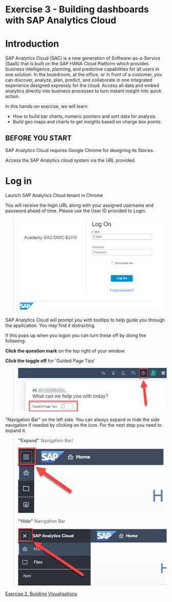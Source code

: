 # Exercise 3 - Building dashboards with SAP Analytics Cloud



# Introduction

SAP Analytics Cloud (SAC) is a new generation of Software-as-a-Service (SaaS) that is built on the SAP HANA Cloud Platform which provides business intelligence, planning, and predictive capabilities for all users in one solution. In the boardroom, at the office, or in front of a customer, you can discover, analyze, plan, predict, and collab­orate in one integrated experience designed expressly for the cloud. Access all data and embed analytics directly into business processes to turn instant insight into quick action.

In this hands-on exercise, we will learn 

- How to build bar charts, numeric pointers and sort data for analysis.
- Build geo maps and charts to get insights based on charge box points.




## BEFORE YOU START

SAP Analytics Cloud requires Google Chrome for designing its Stories. 

Access the SAP Analytics cloud system via the URL provided.





# Log in

Launch SAP Analytics Cloud tenant in Chrome

You will receive the login URL along with your assigned username and password ahead of time. Please use the User ID provided to Login.

>![](Images/1.Introduction_and_Log_in_images/image1.png)<!--- {width="4.875890201224847in" height="3.057638888888889in"} -->

SAP Analytics Cloud will prompt you with tooltips to help guide you through the application. You may find it distracting.

If this pops up when you logon you can turn these off by doing the following:

**Click the question mark** on the top right of your window

**Click the toggle off** for 'Guided Page Tips'

>![](Images/1.Introduction_and_Log_in_images/image2.png)<!--- {width="4.758745625546807in" height="1.408455818022747in"} -->

"Navigation Bar" on the left side. You can always expand or hide the side navigation if needed by clicking on the icon. For the next step you need to expand it.

> **"Expand"** Navigation Bar/

>![](Images/1.Introduction_and_Log_in_images/image3.png)<!--- {width="3.6872003499562553in" height="1.153426290463692in"} -->
>
> **"Hide"** Navigation Bar
>
>![](Images/1.Introduction_and_Log_in_images/image4.png)<!--- {width="3.6008694225721785in" height="0.9059000437445319in"} -->


[Exercise 2. Building Visualisations](../ex3/2.Building_visualisations.md) 

